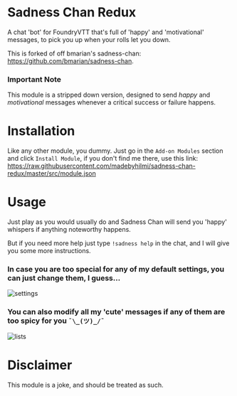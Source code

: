 # Sadness Chan Redux
A chat 'bot' for FoundryVTT that's full of 'happy' and 'motivational' messages, to pick you up when your rolls let you down.

This is forked of off bmarian's sadness-chan: https://github.com/bmarian/sadness-chan. 

### Important Note
This module is a stripped down version, designed to send *happy* and _motivational_ messages whenever a critical success or failure happens.

# Installation
Like any other module, you dummy. Just go in the `Add-on Modules` section and click `Install Module`, if you don't find me there, use this link:
https://raw.githubusercontent.com/madebyhilmi/sadness-chan-redux/master/src/module.json

# Usage
Just play as you would usually do and Sadness Chan will send you 'happy' whispers if anything noteworthy happens.

But if you need more help just type `!sadness help` in the chat, and I will give you some more instructions.

### In case you are too special for any of my default settings, you can just change them, I guess...
![settings](https://i.imgur.com/TDrcFLL.png)

### You can also modify all my 'cute' messages if any of them are too spicy for you `¯\_(ツ)_/¯`
![lists](https://i.imgur.com/IaLYF9u.png)

# Disclaimer
This module is a joke, and should be treated as such.